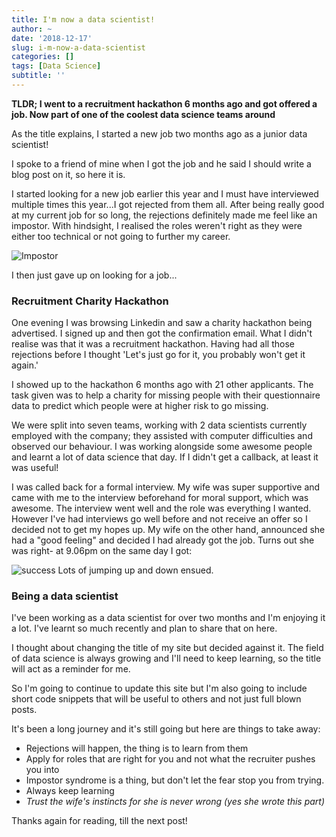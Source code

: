 ```yaml
---
title: I'm now a data scientist!
author: ~
date: '2018-12-17'
slug: i-m-now-a-data-scientist
categories: []
tags: [Data Science]
subtitle: ''
---
```


**TLDR; I went to a recruitment hackathon 6 months ago and got offered a job. Now part of one of the coolest data science teams around**

As the title explains, I started a new job two months ago as a junior data scientist! 

I spoke to a friend of mine when I got the job and he said I should write a blog post on it, so here it is. 

I started looking for a new job earlier this year and I must have interviewed multiple times this year...I got rejected from them all.  After being really good at my current job for so long, the rejections definitely made me feel like an impostor. With hindsight, I realised the roles weren't right as they were either too technical or not going to further my career.

![Impostor](http://chainsawsuit.com/wp-content/uploads/2014/09/20140902-impostor.png)

I then just gave up on looking for a job...

### Recruitment Charity Hackathon

One evening I was browsing Linkedin and saw a charity hackathon being advertised. I signed up and then got the confirmation email. What I didn't realise was that it was a recruitment hackathon. Having had all those rejections before I thought 'Let's just go for it, you probably won't get it again.'

I showed up to the hackathon 6 months ago with 21 other applicants. The task given was to help a charity for missing people with their questionnaire data to predict which people were at higher risk to go missing. 

We were split into seven teams, working with 2 data scientists currently employed with the company; they assisted with computer difficulties and observed our behaviour. I was working alongside some awesome people and learnt a lot of data science that day. If I didn't get a callback, at least it was useful!

I was called back for a formal interview. My wife was super supportive and came with me to the interview beforehand for moral support, which was awesome. The interview went well and the role was everything I wanted. However I've had interviews go well before and not receive an offer so I decided not to get my hopes up. My wife on the other hand, announced she had a "good feeling" and decided I had already got the job. Turns out she was right- at 9.06pm on the same day I got:

![success](/images/posts/success_email.png)
Lots of jumping up and down ensued. 

### Being a data scientist

I've been working as a data scientist for over two months and I'm enjoying it a lot. I've learnt so much recently and plan to share that on here. 

I thought about changing the title of my site but decided against it. The field of data science is always growing and I'll need to keep learning, so the title will act as a reminder for me. 

So I'm going to continue to update this site but I'm also going to include short code snippets that will be useful to others and not just full blown posts.

It's been a long journey and it's still going but here are things to take away:


- Rejections will happen, the thing is to learn from them
- Apply for roles that are right for you and not what the recruiter pushes you into
- Impostor syndrome is a thing, but don't let the fear stop you from trying. 
- Always keep learning
- _Trust the wife's instincts for she is never wrong (yes she wrote this part)_
 
Thanks again for reading, till the next post!



